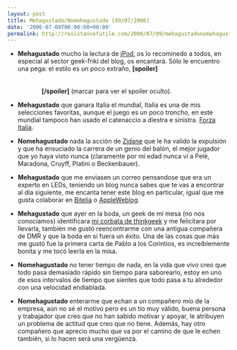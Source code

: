 ```yaml
---
layout: post
title: Mehagustado/Nomehagustado [09/07/2006]
date: '2006-07-09T00:00:00+00:00'
permalink: http://resistancefutile.com/2006/07/09/mehagustadonomehagustado-09072006/
---
```

- <span style="font-weight:bold;">Mehagustado</span> mucho la lectura de <a href="http://www.jpod.info/">jPod</a>, os lo recominedo a todos, en especial al sector  geek-friki del blog, os encantará. Sólo le encuentro una pega: el estilo es un poco extraño, <span style="font-weight:bold;">[spoiler]</span> <font color="#ffffff"> que estés leyendo tranquilamente y de repente aparezca un correo de spam o que los protagonistas decidan escribirle una oda a Ronald McDonald descentra un poco</font><span style="font-weight:bold;">[/spoiler]</span> (marcar para ver el spoiler oculto).

- <span style="font-weight:bold;">Mehagustado</span> que ganara Italia el mundial, Italia es una de mis selecciones favoritas, aunque el juego es un poco troncho, en este mundial tampoco han usado el catenaccio a diestra e sinistra. <a href="http://www.gazzetta.it/Speciali/Mondiale_2006/Primo_Piano/2006/07_Luglio/09/ITALIA-FRANCIA.shtml">Forza Italia</a>.

- <span style="font-weight:bold;">Nomehagustado</span> nada la acción de <a href="http://www.zidane.fr/homepage_es.html">Zidane</a> que le ha valido la expulsión y que ha ensuciado la carrera de un genio del balón, el mejor jugador que yo haya visto nunca (claramente por mi edad nunca ví a Pelé, Maradona, Cruyff, Platini o Beckenbauer).

- <span style="font-weight:bold;">Mehagustado</span> que me enviasen un correo pensandose que era un experto en LEDs, teniendo un blog nunca sabes que te vas a encontrar al día siguiente, me encanta tener este blog en particular, igual que me gusta colaborar en <a href="http://bitelia.com">Bitelia</a> o <a href="http://es.appleweblog.com">AppleWeblog</a>.

- <span style="font-weight:bold;">Mehagustado</span> que ayer en la boda, un geek de mi mesa (no nos conocíamos) identificara <a href="http://www.thinkgeek.com/apparel/ties/57ff/">mi corbata de thinkgeek</a> y me felicitara por llevarla, también me gustó reencontrarme con una antigua compañera de DMR y que la boda en sí fuera un éxito. Una de las cosas que más me gustó fue la primera carta de Pablo a los Corintios, es increíblemente bonita y me tocó leerla en la misa.

- <span style="font-weight:bold;">Nomehagustado</span> no tener tiempo de nada, en la vida que vivo creo que todo pasa demasiado rápido sin tiempo para saborearlo, estoy en uno de esos intervalos de tiempo que sientes que todo pasa a tu alrededor con una velocidad endiablada.

- <span style="font-weight:bold;">Nomehagustado</span> enterarme que echan a un compañero mío de la empresa, aún no sé el motivo pero es un tío muy válido, buena persona y trabajador que creo que no han sabido motivar y apoyar, le atribuyen un problema de actitud que creo que no tiene. Además, hay otro compañero que aprecio mucho que va por el camino de que le echen también, si lo hacen será una vergüenza.
